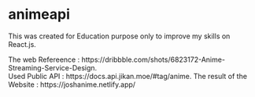 # animeapi
This was created for Education purpose only to improve my skills on React.js.
<div>The web Refereence : https://dribbble.com/shots/6823172-Anime-Streaming-Service-Design.</div>
Used Public API : https://docs.api.jikan.moe/#tag/anime.
The result of the Website : https://joshanime.netlify.app/
